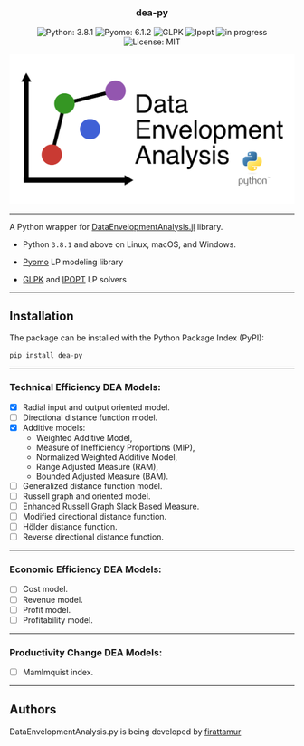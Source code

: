 <h3 align="center">
	dea-py
</h3>

<!-- badges -->
<p align="center">

<!-- language -->
<img src="https://img.shields.io/badge/Python-3.8.1-success" alt="Python: 3.8.1">
<img src="https://img.shields.io/badge/Pyomo-6.1.2-yellow" alt="Pyomo: 6.1.2">
<img src="https://img.shields.io/badge/-GLPK-blue" alt="GLPK">
<img src="https://img.shields.io/badge/-IPOPT-blue" alt="Ipopt">
  
  
<!-- inprogress or completed -->
<!-- <img src="https://img.shields.io/badge/-completed-green" alt="completed"> -->
	
<!-- inprogress or completed -->
<img src="https://img.shields.io/badge/-in%20progress-red" alt="in progress">
	
<!-- licence -->
<img src="https://img.shields.io/badge/License-MIT-lightgrey.svg" alt="License: MIT">
	
<!-- week of year -->
<!-- <img src="https://img.shields.io/badge/week-30-green" alt="in progress"> -->

</p>

![DataEnvelopmentAnalysis logo](assets/logo/dea-py-logo.png "DataEnvelopmentAnalysis logo")

<!-- | Documentation | Build Status      | Coverage    | Zenodo      |
|:-------------:|:-----------------:|:-----------:|:-----------:|
| [![][docs-stable-img]][docs-stable-url] [![][docs-dev-img]][docs-dev-url] |  [![][githubci-img]][githubci-url] | [![][codecov-img]][codecov-url] | [![][zenodo-img]][zenodo-url] | -->

<hr>

A Python wrapper for [DataEnvelopmentAnalysis.jl](https://github.com/javierbarbero/DataEnvelopmentAnalysis.jl) library.

* Python `3.8.1` and above on Linux, macOS, and Windows.

* [Pyomo](https://github.com/Pyomo/pyomo) LP modeling library

* [GLPK](http://www.gnu.org/software/glpk/) and [IPOPT](https://coin-or.github.io/Ipopt/) LP solvers

<hr>

## Installation

The package can be installed with the Python Package Index (PyPI):
```python
pip install dea-py
```

<hr>

### Technical Efficiency DEA Models:


- [X] Radial input and output oriented model.
- [ ] Directional distance function model.
- [X] Additive models: 
	* Weighted Additive Model,
 	* Measure of Inefficiency Proportions (MIP),
 	* Normalized Weighted Additive Model,
 	* Range Adjusted Measure (RAM),
 	* Bounded Adjusted Measure (BAM).
- [ ] Generalized distance function model.
- [ ] Russell graph and oriented model.
- [ ] Enhanced Russell Graph Slack Based Measure.
- [ ] Modified directional distance function.
- [ ] Hölder distance function.
- [ ] Reverse directional distance function.

<hr>

### Economic Efficiency DEA Models:


- [ ] Cost model.
- [ ] Revenue model.
- [ ] Profit model.
- [ ] Profitability model.

<hr>

### Productivity Change DEA Models:


- [ ] Mamlmquist index.

<hr>

## Authors

DataEnvelopmentAnalysis.py is being developed by [firattamur](https://github.com/firattamur)
